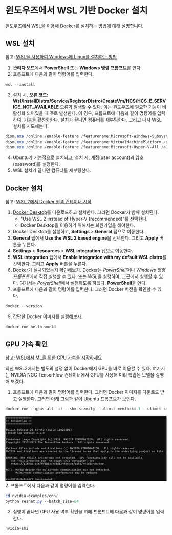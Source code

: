 # 윈도우즈에서 WSL 기반 Docker 설치
윈도우즈에서 WSL을 이용해 Docker를 설치하는 방법에 대해 설명합니다.

## WSL 설치
참고: [WSL을 사용하여 Windows에 Linux를 설치하는 방법](https://learn.microsoft.com/ko-kr/windows/wsl/install)

1. **관리자 모드**에서 **PowerShell** 또는 **Windows 명령 프롬프트**를 연다.
2. 프롬프트에 다음과 같이 명령어를 입력한다.
```powershell
wsl --install
```
3. 설치 시, **오류 코드: Wsl/InstallDistro/Service/RegisterDistro/CreateVm/HCS/HCS_E_SERVICE_NOT_AVAILABLE** 오류가 발생할 수 있다. 이는 윈도우즈에 필요한 기능이 비활성화 되어있을 때 주로 발생한다. 이 경우, 프롬프트에 다음과 같이 명령어를 입력하여, 기능을 활성화한다. 설치가 끝나면 컴퓨터를 재부팅한다. 그리고 다시 WSL 설치를 시도해본다.
```powershell
dism.exe /online /enable-feature /featurename:Microsoft-Windows-Subsystem-Linux /all /norestart
dism.exe /online /enable-feature /featurename:VirtualMachinePlatform /all /norestart
dism.exe /online /enable-feature /featurename:Microsoft-Hyper-V-All /all /norestart
```
4. Ubuntu가 기본적으로 설치되고, 설치 시, 계정(user account)과 암호(password)를 설정한다.
5. WSL 설치가 끝나면 컴퓨터를 재부팅한다.

## Docker 설치
참고: [WSL 2에서 Docker 원격 컨테이너 시작](https://learn.microsoft.com/ko-kr/windows/wsl/tutorials/wsl-containers)

1. [Docker Desktop](https://docs.docker.com/desktop/features/wsl/#turn-on-docker-desktop-wsl-2)를 다운로드하고 설치한다. 그러면 Docker가 함께 설치된다.
   - "Use WSL 2 instead of Hyper-V (recommended)"를 선택한다.
   - Docker Desktop을 이용하기 위해서는 회원가입을 해야한다.
2. Docker Desktop를 실행하고, **Settings** > **General** 탭으로 이동한다.
4. **General** 탭에서 **Use the WSL 2 based engine**을 선택한다. 그리고 **Apply** 버튼을 누른다.
5. **Settings** > **Resources** > **WSL integration** 탭으로 이동한다.
6. **WSL integration** 탭에서 **Enable integration with my default WSL distro**를 선택한다. 그리고 **Apply** 버튼을 누른다.
7. Docker가 설치되었는지 확인해보자. Docker는 *PowerShell*이나 *Windows 명령 프롬프트*에서 직접 실행할 수 있다. 또는 *WSL*을 실행하여, 그곳에서 실행할 수 있다. 여기서는 *PowerShell*에서 실행하도록 하겠다. **PowerShell**을 연다.
8. 프롬프트에 다음과 같이 명령어를 입력한다. 그러면 Docker 버전을 확인할 수 있다.
```powershell
docker --version
```
9. 간단한 Docker 이미지를 실행해보자.
```powershell
docker run hello-world
```

## GPU 가속 확인
참고: [WSL에서 ML을 위한 GPU 가속을 시작하세요](https://learn.microsoft.com/ko-kr/windows/wsl/tutorials/gpu-compute)

최신 WSL2에서는 별도의 설정 없이 Docker에서 GPU를 바로 이용할 수 있다. 여기서는 NVIDIA NGC TensorFlow 컨테이너에서 GPU를 사용해 미리 학습된 모델을 실행해 보겠다.

1. 프롬프트에 다음과 같이 명령어를 입력한다. 그러면 Docker 이미지를 다운로드 받고 실행한다. 그러면 아래 그림과 같이 Ubuntu 프롬프트가 보인다.
```powershell
docker run --gpus all -it --shm-size=1g --ulimit memlock=-1 --ulimit stack=67108864 nvcr.io/nvidia/tensorflow:20.03-tf2-py3
```
![TensorFlow Container](tensorflow-container.png)
2. 프롬프트에서 다음과 같이 명령어를 입력한다.
```powershell
cd nvidia-examples/cnn/
python resnet.py --batch_size=64
```
3. 실행이 끝나면 GPU 사용 여부 확인을 위해 프롬프트에 다음과 같이 명령어를 입력한다.
```powershell
nvidia-smi
```
